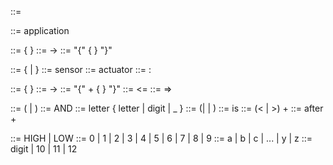 <syntax> ::= <declaration> <bricks> <modes>

<declaration> ::= application <identifier>

<modes> ::= <initialMode> { <mode> }
<initialMode> ::= -> <mode>
<mode> ::= <identifier> "{" <states> { <transition> } "}"

<bricks> ::= { <sensor> | <actuator> }
<sensor> ::= sensor <location>
<actuator> ::= actuator <location>
<location> ::= <identifier> : <portNumber>

<states> ::= <initialState> { <state> }
<initialState> ::= -> <state>
<state> ::= <identifier> "{" <action>+ { <transition> } "}"
<action> ::= <identifier> <= <signal>
<transition> ::= <expression> => <identifier>

<expression> ::= (<expression><operator><expression> | <comparison>)
<operator> ::= AND
<identifier> ::= letter { letter | digit | _ }
<comparison> ::= (<analogicComparison>| <discreteComparison> | <temporalComparison>)
<discreteComparison> ::= <identifier> is <signal>
<analogicComparison> ::= <identifier> (< | >) <digit>+
<temporalComparison> ::= after <digit>+

<signal> ::= HIGH | LOW
<digit> ::= 0 | 1 | 2 | 3 | 4 | 5 | 6 | 7 | 8 | 9
<letter> ::= a | b | c | ... | y | z
<portNumber> ::= digit | 10 | 11 | 12